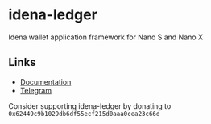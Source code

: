 # idena-ledger
Idena wallet application framework for Nano S and Nano X

## Links
- [Documentation](https://www.idena.dev/idena-ledger)
- [Telegram](https://t.me/idenadev)


Consider supporting idena-ledger by donating to `0x62449c9b1029db6df55ecf215d0aaa0cea23c66d`
